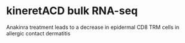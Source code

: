 # kineretACD bulk RNA-seq

Anakinra treatment leads to a decrease in epidermal CD8 TRM cells in allergic contact dermatitis


